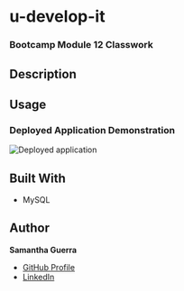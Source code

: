# u-develop-it
### Bootcamp Module 12 Classwork

## Description

## Usage
### Deployed Application Demonstration
![Deployed application](#)

## Built With
* MySQL

## Author
**Samantha Guerra**
- [GitHub Profile](https://github.com/Sam-Antics)
- [LinkedIn](https://www.linkedin.com/in/seguerra/)

